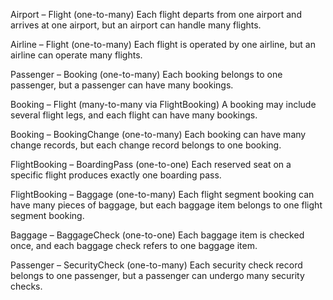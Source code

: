 Airport – Flight (one-to-many)
Each flight departs from one airport and arrives at one airport, but an airport can handle many flights.

Airline – Flight (one-to-many)
Each flight is operated by one airline, but an airline can operate many flights.

Passenger – Booking (one-to-many)
Each booking belongs to one passenger, but a passenger can have many bookings.

Booking – Flight (many-to-many via FlightBooking)
A booking may include several flight legs, and each flight can have many bookings.

Booking – BookingChange (one-to-many)
Each booking can have many change records, but each change record belongs to one booking.

FlightBooking – BoardingPass (one-to-one)
Each reserved seat on a specific flight produces exactly one boarding pass.

FlightBooking – Baggage (one-to-many)
Each flight segment booking can have many pieces of baggage, but each baggage item belongs to one flight segment booking.

Baggage – BaggageCheck (one-to-one)
Each baggage item is checked once, and each baggage check refers to one baggage item.

Passenger – SecurityCheck (one-to-many)
Each security check record belongs to one passenger, but a passenger can undergo many security checks.